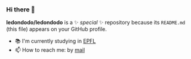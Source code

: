 ### Hi there 👋

**ledondodo/ledondodo** is a ✨ _special_ ✨ repository because its `README.md` (this file) appears on your GitHub profile.

- 📚 I'm currently studying in [EPFL](https://www.epfl.ch/about/fr/)
- 📫 How to reach me: by [mail](mailto:arthur.chansel@gmail.com?subject=[GitHub])

<!--
Here are some ideas to get you started:

- 🔭 I’m currently working on ...
- 🌱 I’m currently learning ...
- 👯 I’m looking to collaborate on ...
- 🤔 I’m looking for help with ...
- 💬 Ask me about ...
- 😄 Pronouns: ...
- ⚡ Fun fact: ...
-->
